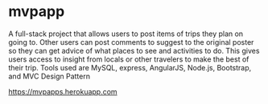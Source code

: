 # mvpapp

A full-stack project that allows users to post items of trips they plan on going to. Other users can post comments to suggest to the original poster so they can get advice of what places to see and activities to do. This gives users access to insight from locals or other travelers to make the best of their trip. Tools used are MySQL, express, AngularJS, Node.js, Bootstrap, and MVC Design Pattern


https://mvpapps.herokuapp.com
